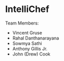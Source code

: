 # IntelliChef
Team Members:
 - Vincent Gruse
 - Rahal Danthanarayana
 - Sowmya Sathi
 - Anthony Gillis Jr.
 - John (Drew) Cook

